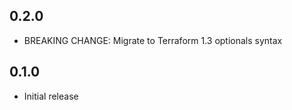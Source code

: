 ## 0.2.0

- BREAKING CHANGE: Migrate to Terraform 1.3 optionals syntax

## 0.1.0

- Initial release
